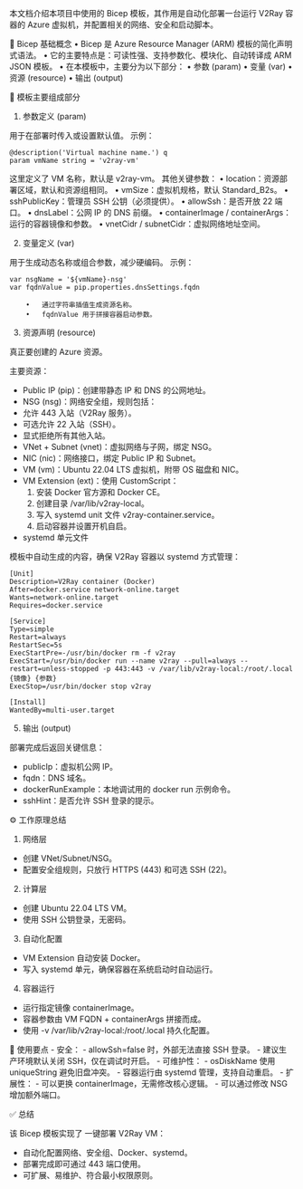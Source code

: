 本文档介绍本项目中使用的 Bicep 模板，其作用是自动化部署一台运行 V2Ray 容器的 Azure 虚拟机，并配置相关的网络、安全和启动脚本。

📌 Bicep 基础概念
	•	Bicep 是 Azure Resource Manager (ARM) 模板的简化声明式语法。
	•	它的主要特点是：可读性强、支持参数化、模块化、自动转译成 ARM JSON 模板。
	•	在本模板中，主要分为以下部分：
	•	参数 (param)
	•	变量 (var)
	•	资源 (resource)
	•	输出 (output)

🧩 模板主要组成部分

1. 参数定义 (param)

用于在部署时传入或设置默认值。
示例：

```bicep
@description('Virtual machine name.') q
param vmName string = 'v2ray-vm'
```

这里定义了 VM 名称，默认是 v2ray-vm。
其他关键参数：
	•	location：资源部署区域，默认和资源组相同。
	•	vmSize：虚拟机规格，默认 Standard_B2s。
	•	sshPublicKey：管理员 SSH 公钥（必须提供）。
	•	allowSsh：是否开放 22 端口。
	•	dnsLabel：公网 IP 的 DNS 前缀。
	•	containerImage / containerArgs：运行的容器镜像和参数。
	•	vnetCidr / subnetCidr：虚拟网络地址空间。

2. 变量定义 (var)

用于生成动态名称或组合参数，减少硬编码。
示例：

```bicep
var nsgName = '${vmName}-nsg'
var fqdnValue = pip.properties.dnsSettings.fqdn

	•	通过字符串插值生成资源名称。
	•	fqdnValue 用于拼接容器启动参数。
```

3. 资源声明 (resource)

真正要创建的 Azure 资源。

主要资源：
- Public IP (pip)：创建带静态 IP 和 DNS 的公网地址。
- NSG (nsg)：网络安全组，规则包括：
- 允许 443 入站（V2Ray 服务）。
- 可选允许 22 入站（SSH）。
- 显式拒绝所有其他入站。
- VNet + Subnet (vnet)：虚拟网络与子网，绑定 NSG。
- NIC (nic)：网络接口，绑定 Public IP 和 Subnet。
- VM (vm)：Ubuntu 22.04 LTS 虚拟机，附带 OS 磁盘和 NIC。
- VM Extension (ext)：使用 CustomScript：
  1.	安装 Docker 官方源和 Docker CE。
  2.	创建目录 /var/lib/v2ray-local。
  3.	写入 systemd unit 文件 v2ray-container.service。
  4.	启动容器并设置开机自启。
- systemd 单元文件

模板中自动生成的内容，确保 V2Ray 容器以 systemd 方式管理：

```init
[Unit]
Description=V2Ray container (Docker)
After=docker.service network-online.target
Wants=network-online.target
Requires=docker.service

[Service]
Type=simple
Restart=always
RestartSec=5s
ExecStartPre=-/usr/bin/docker rm -f v2ray
ExecStart=/usr/bin/docker run --name v2ray --pull=always --restart=unless-stopped -p 443:443 -v /var/lib/v2ray-local:/root/.local {镜像} {参数}
ExecStop=/usr/bin/docker stop v2ray

[Install]
WantedBy=multi-user.target
```

5. 输出 (output)

部署完成后返回关键信息：
- publicIp：虚拟机公网 IP。
- fqdn：DNS 域名。
- dockerRunExample：本地调试用的 docker run 示例命令。
- sshHint：是否允许 SSH 登录的提示。

⚙️ 工作原理总结
1. 网络层
- 创建 VNet/Subnet/NSG。
- 配置安全组规则，只放行 HTTPS (443) 和可选 SSH (22)。
2. 计算层
- 创建 Ubuntu 22.04 LTS VM。
- 使用 SSH 公钥登录，无密码。
3. 自动化配置
- VM Extension 自动安装 Docker。
- 写入 systemd 单元，确保容器在系统启动时自动运行。
4. 容器运行
- 运行指定镜像 containerImage。
- 容器参数由 VM FQDN + containerArgs 拼接而成。
- 使用 -v /var/lib/v2ray-local:/root/.local 持久化配置。

📒 使用要点
	- 安全：
	- allowSsh=false 时，外部无法直接 SSH 登录。
	- 建议生产环境默认关闭 SSH，仅在调试时开启。
	- 可维护性：
	- osDiskName 使用 uniqueString 避免旧盘冲突。
	- 容器运行由 systemd 管理，支持自动重启。
	- 扩展性：
	- 可以更换 containerImage，无需修改核心逻辑。
	- 可以通过修改 NSG 增加额外端口。

✅ 总结

该 Bicep 模板实现了 一键部署 V2Ray VM：
- 自动化配置网络、安全组、Docker、systemd。
- 部署完成即可通过 443 端口使用。
- 可扩展、易维护、符合最小权限原则。
